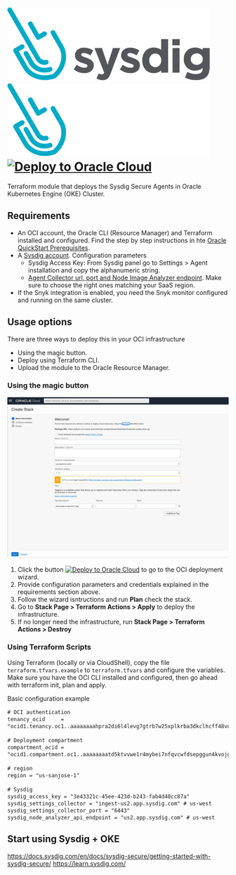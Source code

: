 # ![Sysdig Logo](./images/sysdig-logo.svg#gh-light-mode-only)![Sysdig Logo - Dark Mode](./images/sysdig-logo-white-text.svg#gh-dark-mode-only)      [![Deploy to Oracle Cloud][magic_button]][magic_sysdig_stack]

Terraform module that deploys the Sysdig Secure Agents in Oracle Kubernetes Engine (OKE) Cluster.

## Requirements
- An OCI account, the Oracle CLI (Resource Manager) and Terraform installed and configured. Find the step by step instructions in hte [Oracle QuickStart Prerequisites](https://github.com/oracle-quickstart/oci-prerequisites).
- A [Sysdig account](https://sysdig.com/company/start-free). Configuration parameters
  - Sysdig Access Key: From Sysdig panel go to Settings > Agent installation and copy the alphanumeric string.
  - [Agent Collector url, port and Node Image Analyzer endpoint](https://docs.sysdig.com/en/docs/administration/saas-regions-and-ip-ranges). Make sure to choose the right ones matching your SaaS region.
- If the Snyk integration is enabled, you need the Snyk monitor configured and running on the same cluster.

## Usage options
There are three ways to deploy this in your OCI infrastructure
- Using the magic button.
- Deploy using Terraform CLI.
- Upload the module to the Oracle Resource Manager.

### Using the magic button

![](./images/magic-button-screenshot-1.png)

1. Click the button [![Deploy to Oracle Cloud][magic_button]][magic_sysdig_stack] to go to the OCI deployment wizard.
2. Provide configuration parameters and credentials explained in the requirements section above.
3. Follow the wizard isntructions and run **Plan** check the stack.
4. Go to **Stack Page > Terraform Actions > Apply** to deploy the infrastructure.
5. If no longer need the infrastructure, run **Stack Page > Terraform Actions > Destroy**

### Using Terraform Scripts

Using Terraform (locally or via CloudShell), copy the file `terraform.tfvars.example` to `terraform.tfvars` and configure the variables. Make sure you have the OCI CLI installed and configured, then go ahead with terraform init, plan and apply.

Basic configuration example
````
# OCI authentication
tenancy_ocid     = "ocid1.tenancy.oc1..aaaaaaaahpra2di6l4levg7gtrb7w25xplkrba3dkclhcff48vofxuvv36pd"

# Deployment compartment
compartment_ocid = "ocid1.compartment.oc1..aaaaaaaatd5ktvvwe1r4mybei7nfqvcwfdsepggun4kvojgeh5mbibryy22tq"

# region
region = "us-sanjose-1"

# Sysdig
sysdig_access_key = "3e43321c-45ee-423d-b243-fab4d40cc87a"
sysdig_settings_collector = "ingest-us2.app.sysdig.com" # us-west
sysdig_settings_collector_port = "6443"
sysdig_node_analyzer_api_endpoint = "us2.app.sysdig.com" # us-west
````

## Start using Sysdig + OKE
https://docs.sysdig.com/en/docs/sysdig-secure/getting-started-with-sysdig-secure/
https://learn.sysdig.com/

[magic_button]: https://oci-resourcemanager-plugin.plugins.oci.oraclecloud.com/latest/deploy-to-oracle-cloud.svg
[magic_sysdig_stack]: https://cloud.oracle.com/resourcemanager/stacks/create?zipUrl=https://github.com/oracle-quickstart/oke-sysdig/releases/latest/download/oke-sysdig-stack.zip
